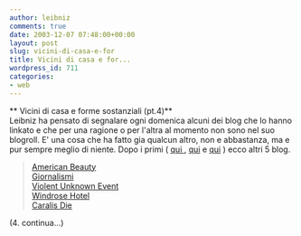 ```yaml
---
author: leibniz
comments: true
date: 2003-12-07 07:48:00+00:00
layout: post
slug: vicini-di-casa-e-for
title: Vicini di casa e for...
wordpress_id: 711
categories:
- web
---
```


   ** Vicini di casa e forme sostanziali (pt.4)**   
Leibniz ha pensato di segnalare ogni domenica alcuni dei blog che lo hanno linkato e che per una ragione o per l'altra al momento non sono nel suo blogroll. E' una cosa che ha fatto gia qualcun altro, non e abbastanza, ma e pur sempre meglio di niente. Dopo i primi ( [   qui ](http://leibniz.splinder.it/1069576245#950664) ,  [   qui](http://leibniz.splinder.it/1068941698#911844) e  [   qui](http://www.leibniz.splinder.it/1070159518#989725989725) ) ecco altri 5 blog.

>  
> 
>[ American Beauty](http://americanbeauty.splinder.it/)   
 [   Giornalismi](http://giornalismi.splinder.it/)   
 [   Violent Unknown Event](http://vue.splinder.it/)   
 [   Windrose Hotel](http://windrosehotel.splinder.it/)   
 [   Caralis Die](http://caralisdie.blog.tiscali.it/)

  (4. continua...)
